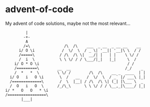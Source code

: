 # advent-of-code
My advent of code solutions, maybe not the most relevant...

             |
            -+-
             A
            /=\               /\  /\    ___  _ __  _ __ __    __
          i/ O \i            /  \/  \  / _ \| '__|| '__|\ \  / /
          /=====\           / /\  /\ \|  __/| |   | |    \ \/ /
          /  i  \           \ \ \/ / / \___/|_|   |_|     \  /
        i/ O * O \i                                       / /
        /=========\        __  __                        /_/    _
        /  *   *  \        \ \/ /        /\  /\    __ _  ____  | |
      i/ O   i   O \i       \  /   __   /  \/  \  / _` |/ ___\ |_|
      /=============\       /  \  |__| / /\  /\ \| (_| |\___ \  _
      /  O   i   O  \      /_/\_\      \ \ \/ / / \__,_|\____/ |_|
    i/ *   O   O   * \i
    /=================\
           |___|